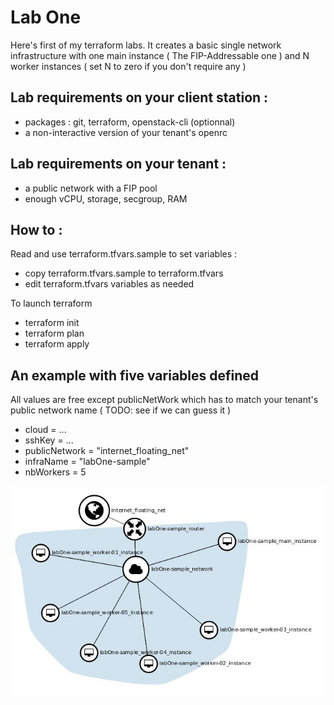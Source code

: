# Lab One
Here's first of my terraform labs. It creates a basic single network infrastructure with one main instance ( The FIP-Addressable one ) and N worker instances ( set N to zero if you don't require any )

## Lab requirements on your client station :
 - packages : git, terraform, openstack-cli (optionnal)
 - a non-interactive version of your tenant's openrc
 
## Lab requirements on your tenant :
 - a public network with a FIP pool
 - enough vCPU, storage, secgroup, RAM

## How to :
Read and use terraform.tfvars.sample to set variables :
 - copy terraform.tfvars.sample to terraform.tfvars
 - edit terraform.tfvars variables as needed

To launch terraform
 - terraform init
 - terraform plan
 - terraform apply

## An example with five variables defined
All values are free except publicNetWork which has to match your tenant's public network name ( TODO: see if we can guess it )

  - cloud = ...
  - sshKey = ...
  - publicNetwork = "internet_floating_net"
  - infraName = "labOne-sample"
  - nbWorkers = 5

![labOne-sample](labOne-sample.png)
